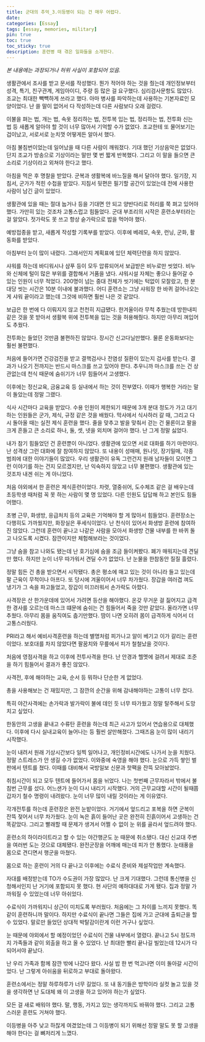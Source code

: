 ```yaml
---
title: 군대의 추억_3.이등병이 되는 건 매우 어렵다.
date: 
categories: [Essay]
tags: [essay, memories, military]
pin: true
toc: true
toc_sticky: true
description: 훈련병 때 겪은 일화들을 소개한다.
---
```

_본 내용에는 과장되거나 허위 사실이 포함되어 있음._

생활관에서 조사를 받고 문서를 작성했다. 뭔가 적어야 하는 것을 줬는데 개인정보부터 성격, 특기, 친구관계, 게임아이디, 주량 등 많은 걸 요구했다. 심리검사문항도 많았다.  조교는 최대한 빽뺵하게 쓰라고 했다. 아마 병사를 파악하는데 사용하는 기본자료인 모양이었다. 난 쓸 말이 없어서 다 작성하는데 다른 사람보다 오래 걸렸다.

이불을 펴는 법, 개는 법, 속옷 정리하는 법, 전투복 입는 법, 정리하는 법, 전투화 신는 법 등 새롭게 알아야 할 것이 너무 많아서 기억할 수가 없었다. 조교한테 또 물어보기는 겁이났고, 서로서로 눈치껏 어떻게든 알아서 했다.

아침 불침번이었는데 일어났을 때 다른 사람이 깨워졌다. 기대 했던 기상음악은 없었다. 단지 조교가 방송으로 기상이라는 말만 몇 번 짧게 반복했다. 그리고 이 말을 들으면 큰 소리로 기상이라고 외쳐야 한다고 했다.

아침을 먹은 후 명찰을 받았다. 군복과 생활복에 바느질을 해서 달아야 했다. 일기장, 지침서, 군가가 적힌 수첩을 받았다. 지침서 뒷편은 필기할 공간이 있었는데 전에 사용한 사람이 남긴 글이 있었다.

생활관에 있을 때는 절대 눕거나 등을 기대면 안 되고 양반다리로 허리를 쭉 펴고 있어야 했다. 가만히 있는 것조차 고통스럽고 힘들었다. 군대 부조리의 시작은 훈련소부터라는 걸 알았다. 젓가락도 못 쓰고 항상 숟가락으로 밥을 먹어야 했다.

예방접종을 받고, 새롭게 작성할 기록부를 받았다. 이후에 베레모, 속옷, 런닝, 군화, 활동화를 받았다.

아침부터 눈이 많이 내렸다. 그래서인지 계획표에 있던 체력단련을 하지 않았다.

샤워를 하는데 바디워시나 샴푸 등이 모두 압류되어서 보급받은 비누로만 씻었다. 비누와 신체에 털이 많은 부위를 결합해서 거품을 냈다. 샤워시설 자체는 좋으나 들어갈 수 있는 인원이 너무 적었다. 200명이 넘는 중대 전체가 씻기에는 턱없이 모잘랐고, 한 분대당 씻는 시간은 10분 이내에 불과했다. 어디 훈련소는 그냥 샤워장 한 바퀴 걸어나오는 게 샤워 끝이라고 했는데 그것에 비하면 훨씬 나은 것 같았다.

보급은 한 번에 다 이뤄지지 않고 천천히 지급됐다. 한겨울이라 무척 추웠는데 방한내피 같은 것을 못 받아서 생활복 위에 전투복을 입는 것을 허용해줬다. 하지만 아무리 껴입어도 추웠다.

전투화는 들었던 것만큼 불편하진 않았다. 장시간 신고다닐만했다. 물론 운동화보다는 훨씬 불편했다.

처음에 들어가면 건강검진을 받고 결핵검사나 전염성 질환이 있는지 검사를 받는다. 결과가 나오기 전까지는 반드시 마스크를 쓰고 있어야 한다. 추우니까 마스크를 쓰는 건 상관없는데 천식 때문에 숨쉬기가 너무 힘들어서 고생했다.

이후에는 정신교육, 금융교육 등 실내에서 하는 것이 전부였다. 이때가 행복한 거라는 말이 돌았는데 정말 그랬다.

식사 시간마다 교육을 받았다. 수용 인원이 제한되기 때문에 3개 분대 정도가 가고 대기하는 인원들은 군가, 제식, 규정 같은 것을 배웠다. 막사에서 식사하러 갈 때, 그리고 다시 돌아올 때는 실전 제식 훈련을 했다. 줄을 맞추고 발을 맞춰서 걷는 건 물론이고 팔을 크게 흔들고 큰 소리로 하나, 둘, 셋, 넷을 외치며 걸어야 했다. 난 그게 정말 싫었다.

내가 참기 힘들었던 건 훈련뿐이 아니었다. 생활관에 있으면 서로 대화를 하기 마련이다. 난 성격상 그런 대화에 잘 참여하지 않았다. 또 내용이 성매매, 원나잇, 장기밀매, 각종 범죄에 대한 이야기들이 많았다. 우리 생활관이 유독 그런건지 원래 남자들이 모이면 그런 이야기를 하는 건지 모르겠지만, 난 익숙하지 않았고 너무 불편했다. 생활관에 있는 것조차 내겐 쉬는 게 아니었다.

처음 야외에서 한 훈련은 제식훈련이었다. 차렷, 열중쉬어, 도수체조 같은 걸 배우는데 초등학생 때처럼 꼭 못 하는 사람이 몇 명 있었다. 다른 인원도 답답해 하고 본인도 힘들어했다.

초병 근무, 화생방, 응급처치 등의 교육은 기억해야 할 게 많아서 힘들었다. 훈련장소는 다행히도 가까웠지만, 화장실은 푸세식이었다. 난 천식이 있어서 화생방 훈련에 참여하진 않았다. 그런데 훈련이 끝나고 나같은 사람을 모아서 화생방 건물 내부를 한 바퀴 돌고 나오도록 시켰다. 잠깐이지만 체험해보라는 것이었다.

그냥 숨을 참고 나와도 됐는데 난 호기심에 숨을 조금 들이켜봤다. 폐가 매워지는데 견딜만 했다. 하지만 눈이 너무 따가워서 견딜 수가 없었다. 난 눈물을 한참동안 질질 흘렸다.

정말 힘든 건 총을 받으면서 시작됐다. 총은 평소에 매고 있는 것이 아니라 들고 있는데 팔 근육이 무척이나 아프다. 또 당시에 겨울이어서 너무 차가웠다. 장갑을 여러겹 껴도 냉기가 그 속을 파고들었고, 장갑이 미끄러워서 손가락도 아팠다.

사격장은 산 한가운데에 있어서 가려면 등산을 해야했다. 온갖 무거운 걸 짊어지고 급격한 경사를 오르는데 마스크 떄문에 숨쉬는 건 힘들어서 죽을 것만 같았다. 올라가면 너무 추웠다. 아무리 몸을 움직여도 춥기만했다. 땀이 나면 오히려 몸이 급격하게 식어서 더 고통스러웠다.

PRI라고 해서 예비사격훈련을 하는데 별명처럼 피가나고 알이 베기고 이가 갈리는 훈련이었다. 보호대를 차지 않았다면 팔꿈치와 무릎에서 피가 철철났을 것이다.

처음에 영점사격을 하고 이후에 전투사격을 한다. 난 안경과 헬멧에 걸려서 제대로 조준을 하기 힘들어서 결과가 좋진 않았다.

사격전, 후에 해야하는 교육, 순서 등 뭐하나 단순한 게 없었다.

총을 사용해보는 건 재밌지만, 그 잠깐의 순간을 위해 감내해야하는 고통이 너무 컸다.

특히 야간사격에는 손가락과 발가락이 불에 데인 듯 너무 따가웠고 정말 탈주해서 도망치고 싶었다.

한동안의 고생을 끝내고 수류탄 훈련을 하는데 최근 사고가 있어서 연습용으로 대체했다. 이후에 다시 실내교육이 늘어나는 등 훨씬 살만해졌다. 그때즈음 눈이 많이 내리기 시작했다.

눈이 내려서 원래 기상시간보다 일찍 일어나고, 개인정비시간에도 나가서 눈을 치웠다. 정말 스트레스가 안 생길 수가 없었다. 이와중에 숙영을 해야 했다. 눈으로 가득 쌓인 벌판에서 텐트를 쳤다. 이때를 대비해서 국방일보 신문과 핫팩을 잔뜩 모아놨었다.

취침시간이 되고 모두 텐트에 들어가서 몸을 뉘었다. 나는 첫번째 근무자라서 밖에서 불침번 근무를 섰다. 어느샌가 눈이 다시 내리기 시작했다. 거의 근무교대할 시간이 될때쯤 갑자기 철수 명령이 내려왔다. 눈이 너무 많이 내릴 것이라는 게 이유였다.

각개전투를 하는데 훈련장은 완전 눈밭이었다. 거기에서 엎드리고 포복을 하면 군복이 잔뜩 젖어서 너무 차가웠다. 눈이 녹은 흙이 들어난 곳은 완전히 진흙이어서 고생하는 건 똑같았다. 그리고 빨래할 때 문제가 생겨서 어쩔 수 없이 눈 위를 골라서 엎드려야 했다.

훈련소의 하이라이트라고 할 수 있는 야간행군도 눈 때문에 취소됐다. 대신 신교대 주변을 여러번 도는 것으로 대체됐다. 완전군장을 어깨에 매는데 피가 안 통했다. 눈태풍을 몸으로 견디면서 행군을 마쳤다.

몸으로 하는 훈련이 거의 다 끝나고 이후에는 수료식 준비와 제설작업만 계속했다.

자대를 배정받는데 TO가 수도권이 가장 많았다. 난 크게 기대했다. 그런데 통신병을 신청해서인지 난 거기에 포함되지 못 했다. 현 사단의 예하대대로 가게 됐다. 집과 정말 가까워질 수 있었는데 너무 아쉬었다.

수료식이 가까워지니 상근이 미치도록 부러웠다. 처음에는 그 차이를 느끼지 못했다. 똑같이 훈련하니까 말이다. 하지만 수료식이 끝나면 그들은 집에 가고 군대에 출퇴근을 할 수 있었다. 말로만 들었던 상대적 박탈감이란게 이런 거구나 싶었다.

눈 때문에 야외에서 할 예정이었던 수료식이 건물 내부에서 열렸다. 끝나고 5시 정도까지 가족들과 같이 외출을 하고 올 수 있었다. 난 최대한 빨리 끝나길 빌었는데 12시가 다 되어서야 끝났다.

난 우리 가족과 함께 잠깐 밖에 나갔다 왔다. 사실 밥 한 번 먹고나면 이미 돌아갈 시간이었다. 난 그렇게 아쉬움을 뒤로하고 부대로 돌아왔다.

훈련소에서는 정말 하루하루가 너무 길었다. 또 내 동기들은 방학이라 실컷 놀고 있을 것을 생각하면 난 도대체 왜 이 고생을 하고 있어야 하는가 싶었다.

모든 걸 새로 배워야 했다. 말, 행동, 가지고 있는 생각까지도 바꿔야 했다. 그리고 고통스러운 훈련도 거쳐야 했다.

이등병을 아주 낮고 하찮게 여겼었는데 그 이등병이 되기 위해선 정말 말도 못 할 고생을 해야 한다는 걸 뼈저리게 느꼈다.
